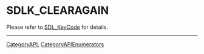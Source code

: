 # SDLK_CLEARAGAIN

Please refer to [SDL_KeyCode](SDL_KeyCode) for details.

----
[CategoryAPI](CategoryAPI), [CategoryAPIEnumerators](CategoryAPIEnumerators)

